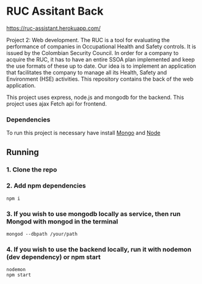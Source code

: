 # RUC Assitant Back
https://ruc-assistant.herokuapp.com/

Project 2: Web development. The RUC is a tool for evaluating the performance of companies in Occupational Health and Safety controls. It is issued by the Colombian Security Council. In order for a company to acquire the RUC, it has to have an entire SSOA plan implemented and keep the use formats of these up to date. Our idea is to implement an application that facilitates the company to manage all its Health, Safety and Environment (HSE) activities. This repository contains the back of the web application.

This project uses express, node.js and mongodb for the backend.
This project uses ajax Fetch api for frontend.

### Dependencies
To run this project is necessary have install [Mongo](https://www.mongodb.com/download-center) and [Node](https://nodejs.org/es/)

Running
---

### 1. Clone the repo

### 2. Add npm dependencies

``` npm i ``` 

### 3. If you wish to use mongodb locally as service, then run Mongod with mongod in the terminal

``` mongod --dbpath /your/path ```

### 4. If you wish to use the backend locally, run it with nodemon (dev dependency) or npm start

```
nodemon 
npm start
```



